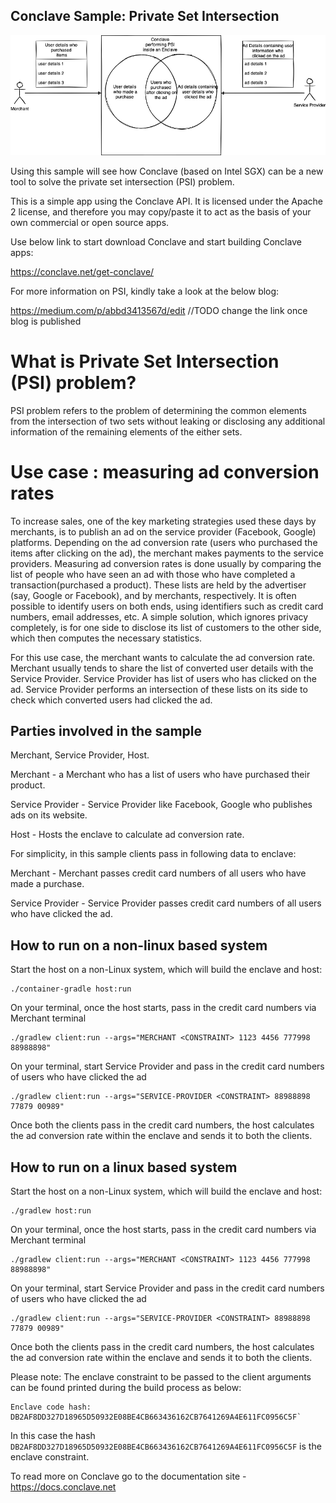 ## Conclave Sample: Private Set Intersection

<p align="center">
  <img src="./psi.png" alt="Corda" width="600">
</p>

Using this sample will see how Conclave (based on Intel SGX) can be a new tool to solve the private set intersection (PSI) problem.

This is a simple app using the Conclave API. It is licensed under the Apache 2 license, and therefore you may 
copy/paste it to act as the basis of your own commercial or open source apps.

Use below link to start download Conclave and start building Conclave apps:

https://conclave.net/get-conclave/

For more information on PSI, kindly take a look at the below blog:

https://medium.com/p/abbd3413567d/edit //TODO change the link once blog is published
        
# What is Private Set Intersection (PSI) problem?

PSI problem refers to the problem of determining the common elements from the intersection of two sets without leaking or disclosing any 
additional information of the remaining elements of the either sets.

# Use case : measuring ad conversion rates

To increase sales, one of the key marketing strategies used these days by merchants, is to publish an ad on the service 
provider (Facebook, Google) platforms.
Depending on the ad conversion rate (users who purchased the items after clicking on the ad), the merchant makes payments
to the service providers.
Measuring ad conversion rates is done usually by comparing the list of people who have seen an ad with those who have 
completed a transaction(purchased a product). 
These lists are held by the advertiser (say, Google or Facebook), and by merchants, respectively. 
It is often possible to identify users on both ends, using identifiers such as credit card numbers, email addresses, etc. 
A simple solution, which ignores privacy completely, is for one side to disclose its list of customers to the other side, 
which then computes the necessary statistics. 

For this use case, the merchant wants to calculate the ad conversion rate. Merchant usually tends to share the list of 
converted user details with the Service Provider.
Service Provider has list of users who has clicked on the ad. Service Provider performs an intersection of these lists 
on its side to check which converted users had clicked the ad.

## Parties involved in the sample
Merchant, Service Provider, Host.

Merchant - a Merchant who has a list of users who have purchased their product.  

Service Provider - Service Provider like Facebook, Google who publishes ads on its website.

Host - Hosts the enclave to calculate ad conversion rate.

For simplicity, in this sample clients pass in following data to enclave:

Merchant - Merchant passes credit card numbers of all users who have made a purchase.

Service Provider - Service Provider passes credit card numbers of all users who have clicked the ad.

## How to run on a non-linux based system

Start the host on a non-Linux system, which will build the enclave and host:

    ./container-gradle host:run

On your terminal, once the host starts, pass in the credit card numbers via Merchant terminal

    ./gradlew client:run --args="MERCHANT <CONSTRAINT> 1123 4456 777998 88988898"

On your terminal, start Service Provider and pass in the credit card numbers of users who have clicked the ad

    ./gradlew client:run --args="SERVICE-PROVIDER <CONSTRAINT> 88988898 77879 00989"

Once both the clients pass in the credit card numbers, the host calculates the ad conversion rate within the enclave and sends it to both the clients.

## How to run on a linux based system

Start the host on a non-Linux system, which will build the enclave and host:

    ./gradlew host:run

On your terminal, once the host starts, pass in the credit card numbers via Merchant terminal

    ./gradlew client:run --args="MERCHANT <CONSTRAINT> 1123 4456 777998 88988898"

On your terminal, start Service Provider and pass in the credit card numbers of users who have clicked the ad

    ./gradlew client:run --args="SERVICE-PROVIDER <CONSTRAINT> 88988898 77879 00989"

Once both the clients pass in the credit card numbers, the host calculates the ad conversion rate within the enclave and sends it to both the clients.

Please note:
The enclave constraint to be passed to the client arguments can be found printed during the build process as below:

    Enclave code hash:   DB2AF8DD327D18965D50932E08BE4CB663436162CB7641269A4E611FC0956C5F`
In this case the hash `DB2AF8DD327D18965D50932E08BE4CB663436162CB7641269A4E611FC0956C5F` is the enclave constraint.

To read more on Conclave go to the documentation site - https://docs.conclave.net